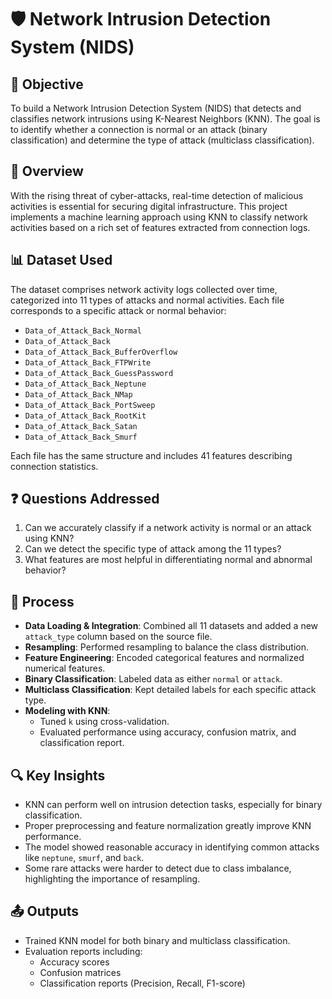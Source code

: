 # 🛡️ Network Intrusion Detection System (NIDS)

## 🧠 Objective
To build a Network Intrusion Detection System (NIDS) that detects and classifies network intrusions using K-Nearest Neighbors (KNN). The goal is to identify whether a connection is normal or an attack (binary classification) and determine the type of attack (multiclass classification).

## 📄 Overview
With the rising threat of cyber-attacks, real-time detection of malicious activities is essential for securing digital infrastructure. This project implements a machine learning approach using KNN to classify network activities based on a rich set of features extracted from connection logs.

## 📊 Dataset Used
The dataset comprises network activity logs collected over time, categorized into 11 types of attacks and normal activities. Each file corresponds to a specific attack or normal behavior:
- `Data_of_Attack_Back_Normal`
- `Data_of_Attack_Back`
- `Data_of_Attack_Back_BufferOverflow`
- `Data_of_Attack_Back_FTPWrite`
- `Data_of_Attack_Back_GuessPassword`
- `Data_of_Attack_Back_Neptune`
- `Data_of_Attack_Back_NMap`
- `Data_of_Attack_Back_PortSweep`
- `Data_of_Attack_Back_RootKit`
- `Data_of_Attack_Back_Satan`
- `Data_of_Attack_Back_Smurf`

Each file has the same structure and includes 41 features describing connection statistics.

## ❓ Questions Addressed
1. Can we accurately classify if a network activity is normal or an attack using KNN?
2. Can we detect the specific type of attack among the 11 types?
3. What features are most helpful in differentiating normal and abnormal behavior?

## 🔄 Process
- **Data Loading & Integration**: Combined all 11 datasets and added a new `attack_type` column based on the source file.
- **Resampling**: Performed resampling to balance the class distribution.
- **Feature Engineering**: Encoded categorical features and normalized numerical features.
- **Binary Classification**: Labeled data as either `normal` or `attack`.
- **Multiclass Classification**: Kept detailed labels for each specific attack type.
- **Modeling with KNN**:
  - Tuned `k` using cross-validation.
  - Evaluated performance using accuracy, confusion matrix, and classification report.

## 🔍 Key Insights
- KNN can perform well on intrusion detection tasks, especially for binary classification.
- Proper preprocessing and feature normalization greatly improve KNN performance.
- The model showed reasonable accuracy in identifying common attacks like `neptune`, `smurf`, and `back`.
- Some rare attacks were harder to detect due to class imbalance, highlighting the importance of resampling.

## 📤 Outputs
- Trained KNN model for both binary and multiclass classification.
- Evaluation reports including:
  - Accuracy scores
  - Confusion matrices
  - Classification reports (Precision, Recall, F1-score)
